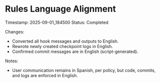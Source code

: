 # Rules Language Alignment
Timestamp: 2025-09-01_184500
Status: Completed

Changes:
- Converted all hook messages and outputs to English.
- Rewrote newly created checkpoint logs in English.
- Confirmed commit messages are in English (script-generated).

Notes:
- User communication remains in Spanish, per policy, but code, commits, and logs are enforced in English.
